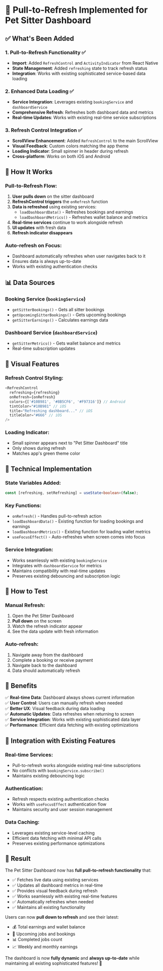 # 🔄 Pull-to-Refresh Implemented for Pet Sitter Dashboard

## ✅ What's Been Added

### 1. **Pull-to-Refresh Functionality** ✅
- **Import**: Added `RefreshControl` and `ActivityIndicator` from React Native
- **State Management**: Added `refreshing` state to track refresh status
- **Integration**: Works with existing sophisticated service-based data loading

### 2. **Enhanced Data Loading** ✅
- **Service Integration**: Leverages existing `bookingService` and `dashboardService`
- **Comprehensive Refresh**: Refreshes both dashboard data and metrics
- **Real-time Updates**: Works with existing real-time service subscriptions

### 3. **Refresh Control Integration** ✅
- **ScrollView Enhancement**: Added `RefreshControl` to the main ScrollView
- **Visual Feedback**: Custom colors matching the app theme
- **Loading Indicator**: Small spinner in header during refresh
- **Cross-platform**: Works on both iOS and Android

## 🚀 How It Works

### **Pull-to-Refresh Flow:**
1. **User pulls down** on the sitter dashboard
2. **RefreshControl triggers** the `onRefresh` function
3. **Data is refreshed** using existing services:
   - `loadDashboardData()` - Refreshes bookings and earnings
   - `loadDashboardMetrics()` - Refreshes wallet balance and metrics
4. **Real-time services** continue to work alongside refresh
5. **UI updates** with fresh data
6. **Refresh indicator disappears**

### **Auto-refresh on Focus:**
- Dashboard automatically refreshes when user navigates back to it
- Ensures data is always up-to-date
- Works with existing authentication checks

## 📊 Data Sources

### **Booking Service** (`bookingService`)
- `getSitterBookings()` - Gets all sitter bookings
- `getUpcomingSitterBookings()` - Gets upcoming bookings
- `getSitterEarnings()` - Calculates earnings data

### **Dashboard Service** (`dashboardService`)
- `getSitterMetrics()` - Gets wallet balance and metrics
- Real-time subscription updates

## 🎨 Visual Features

### **Refresh Control Styling:**
```typescript
<RefreshControl
  refreshing={refreshing}
  onRefresh={onRefresh}
  colors={['#10B981', '#8B5CF6', '#F97316']} // Android
  tintColor="#10B981" // iOS
  title="Refreshing dashboard..." // iOS
  titleColor="#666" // iOS
/>
```

### **Loading Indicator:**
- Small spinner appears next to "Pet Sitter Dashboard" title
- Only shows during refresh
- Matches app's green theme color

## 🔧 Technical Implementation

### **State Variables Added:**
```typescript
const [refreshing, setRefreshing] = useState<boolean>(false);
```

### **Key Functions:**
- `onRefresh()` - Handles pull-to-refresh action
- `loadDashboardData()` - Existing function for loading bookings and earnings
- `loadDashboardMetrics()` - Existing function for loading wallet metrics
- `useFocusEffect()` - Auto-refreshes when screen comes into focus

### **Service Integration:**
- Works seamlessly with existing `bookingService`
- Integrates with `dashboardService` for metrics
- Maintains compatibility with real-time updates
- Preserves existing debouncing and subscription logic

## 🧪 How to Test

### **Manual Refresh:**
1. Open the Pet Sitter Dashboard
2. **Pull down** on the screen
3. Watch the refresh indicator appear
4. See the data update with fresh information

### **Auto-refresh:**
1. Navigate away from the dashboard
2. Complete a booking or receive payment
3. Navigate back to the dashboard
4. Data should automatically refresh

## 🎯 Benefits

✅ **Real-time Data**: Dashboard always shows current information  
✅ **User Control**: Users can manually refresh when needed  
✅ **Better UX**: Visual feedback during data loading  
✅ **Automatic Updates**: Data refreshes when returning to screen  
✅ **Service Integration**: Works with existing sophisticated data layer  
✅ **Performance**: Efficient data fetching with existing optimizations  

## 🔄 Integration with Existing Features

### **Real-time Services:**
- Pull-to-refresh works alongside existing real-time subscriptions
- No conflicts with `bookingService.subscribe()`
- Maintains existing debouncing logic

### **Authentication:**
- Refresh respects existing authentication checks
- Works with `useFocusEffect` authentication flow
- Maintains security and user session management

### **Data Caching:**
- Leverages existing service-level caching
- Efficient data fetching with minimal API calls
- Preserves existing performance optimizations

## 🚀 Result

The Pet Sitter Dashboard now has **full pull-to-refresh functionality** that:

- ✅ Fetches live data using existing services
- ✅ Updates all dashboard metrics in real-time
- ✅ Provides visual feedback during refresh
- ✅ Works seamlessly with existing real-time features
- ✅ Automatically refreshes when needed
- ✅ Maintains all existing functionality

Users can now **pull down to refresh** and see their latest:
- 💰 Total earnings and wallet balance
- 📅 Upcoming jobs and bookings  
- 📊 Completed jobs count
- 📈 Weekly and monthly earnings

The dashboard is now **fully dynamic** and **always up-to-date** while maintaining all existing sophisticated features! 🎉
